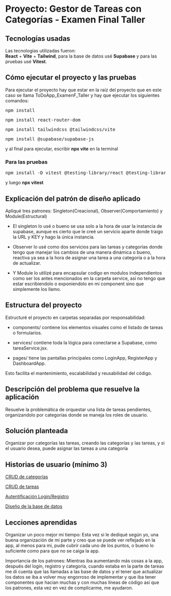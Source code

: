 # Proyecto: Gestor de Tareas con Categorías - Examen Final Taller

## Tecnologías usadas  
Las tecnologías utilizadas fueron:  
**React**  + **Vite** + **Tailwind**, para la base de datos usé **Supabase** y para las pruebas usé **Vitest**.

## Cómo ejecutar el proyecto y las pruebas 
Para ejecutar el proyecto hay que estar en la raíz del proyecto que en este caso se llama ToDoApp_ExamenF_Taller y hay que ejecutar los siguientes comandos:

<pre>
npm install
</pre>
<pre>
npm install react-router-dom
</pre>
<pre>
npm install tailwindcss @tailwindcss/vite
</pre>
<pre>
npm install @supabase/supabase-js
</pre>
y al final para ejecutar, escribir **npx vite** en la terminal

### Para las pruebas  
<pre>
npm install -D vitest @testing-library/react @testing-library/jest-dom jsdom  
</pre>
y luego **npx vitest**

## Explicación del patrón de diseño aplicado  
Apliqué tres patrones:  Singleton(Creacional), Observer(Comportamiento) y Module(Estructural)    

- El singleton lo usé o bueno se usa solo a la hora de usar la instancia de supabase, aunque es cierto que le creé un servicio aparte donde traigo la URL y KEY y hago la única instancia.

- Observer lo usé como dos servicios para las tareas y categorías donde tengo que manejar los cambios de una manera dinámica o bueno, reactiva ya sea a la hora de asignar una tarea a una categoría o a la hora de actualizar.

- Y Module lo utilizé para encapsular codigo en modulos independientos como ser los antes mencionados en la carpeta service, así no tengo que estar escribiendolo o exponiendolo en mi component sino que simplemente los llamo.

## Estructura del proyecto
Estructuré el proyecto en carpetas separadas por responsabilidad:

- components/ contiene los elementos visuales como el listado de tareas o formularios.

- services/ contiene toda la lógica para conectarse a Supabase, como tareaService.jsx.

- pages/ tiene las pantallas principales como LoginApp, RegisterApp y DashboardApp.

Esto facilita el mantenimiento, escalabilidad y reusabilidad del código.  

## Descripción del problema que resuelve la aplicación  
Resuelve la problemática de orquestar una lista de tareas pendientes, organizandolo por categorías donde se maneja los roles de usuario.

## Solución planteada  
Organizar por categorías las tareas, creando las categorías y las tareas, y si el usuario desea, puede asignar las tareas a una categoría

## Historias de usuario (mínimo 3)  
[CRUD de categorías](http://159.69.123.44/isw/browse/EXAME-1/)  

[CRUD de tareas](http://159.69.123.44/isw/browse/EXAME-2/)  

[Autentificación Login/Registro](http://159.69.123.44/isw/browse/EXAME-4/)  

[Diseño de la base de datos](http://159.69.123.44/isw/browse/EXAME-3/)  


## Lecciones aprendidas  
Organizar un poco mejor mi tiempo: Esta vez si le dediqué según yo, una buena organización de mi parte y creo que se puede ver reflejado en la app, al menos para mi, pude cubrir cada uno de los puntos, o bueno lo suficiente como para que no se caiga la app.

Importancia de los patrones: Mientras iba aumentando más cosas a la app, después del login, registro y categoría, cuando estaba en la parte de tareas me di cuenta que las llamadas a las base de datos y el tener que actualizar los datos se iba a volver muy engorroso de implementar y que iba tener componentes que hacían muchas y con muchas líneas de código así que los patrones, esta vez en vez de complicarme, me ayudaron.
